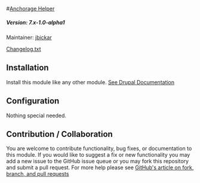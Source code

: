 #[Anchorage Helper](https://github.com/SU-SWS/anchorage_helper)
##### Version: 7.x-1.0-alpha1

Maintainer: [jbickar](https://github.com/jbickar)

[Changelog.txt](CHANGELOG.txt)

Installation
---

Install this module like any other module. [See Drupal Documentation](https://drupal.org/documentation/install/modules-themes/modules-7)

Configuration
---

Nothing special needed.

Contribution / Collaboration
---

You are welcome to contribute functionality, bug fixes, or documentation to this module. If you would like to suggest a fix or new functionality you may add a new issue to the GitHub issue queue or you may fork this repository and submit a pull request. For more help please see [GitHub's article on fork, branch, and pull requests](https://help.github.com/articles/using-pull-requests)
